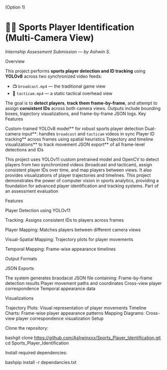 (Option 1)
# 🏃‍♂️ Sports Player Identification (Multi-Camera View)  
*Internship Assessment Submission — by Ashwin S.*
 
Overview 

This project performs **sports player detection and ID tracking** using **YOLOv8** across two synchronized video feeds:
- 📺 `broadcast.mp4` — the traditional game view
- 🎥 `tacticam.mp4` — a static tactical overhead view

The goal is to **detect players**, **track them frame-by-frame**, and attempt to assign **consistent IDs** across both camera views. Outputs include bounding boxes, trajectory visualizations, and frame-by-frame JSON logs.
Key Features

Custom-trained YOLOv8 model** for robust sports player detection
Dual-camera input**: handles `broadcast` and `tacticam` videos in sync
Player ID tracking** across frames using spatial heuristics
Trajectory and timeline visualizations** to track movement
JSON export** of all frame-level detections and IDs
   
This project uses YOLOv11 custom pretrained model  and OpenCV to detect players from two synchronized videos (broadcast and tacticam), assign consistent player IDs over time, and map players between views. It also provides visualizations of player trajectories and timelines.
This project demonstrates the power of computer vision in sports analytics, providing a foundation for advanced player identification and tracking systems.
Part of an assessment evaluation


Features

Player Detection using YOLOv11

Tracking: Assigns consistent IDs to players across frames

Player Mapping: Matches players between different camera views

Visual-Spatial Mapping: Trajectory plots for player movements

Temporal Mapping: Frame-wise appearance timelines

Output Formats

JSON Exports

The system generates braodacst JSON file containing:
Frame-by-frame detection results
Player movement paths and coordinates
Cross-view player correspondence
Temporal appearance data

Visualizations

Trajectory Plots: Visual representation of player movements
Timeline Charts: Frame-wise player appearance patterns
Mapping Diagrams: Cross-view player correspondence visualization
Setup

Clone the repository:

bashgit clone https://github.com/Ashwinxxx/Sports_Player_Identification.git
cd Sports_Player_Identification

Install required dependencies:

bashpip install -r dependancies.txt

